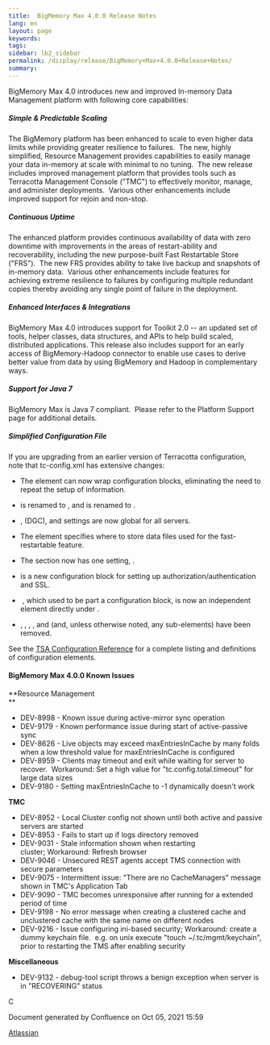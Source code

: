 ```yaml
---
title:  BigMemory Max 4.0.0 Release Notes  
lang: en
layout: page
keywords:
tags:
sidebar: lb2_sidebar
permalink: /display/release/BigMemory+Max+4.0.0+Release+Notes/
summary:
---
```


BigMemory Max 4.0 introduces new and improved In-memory Data Management platform with following core capabilities:

##### **Simple & Predictable Scaling**

The BigMemory platform has been enhanced to scale to even higher data limits while providing greater resilience to failures.  The new, highly simplified, Resource Management provides capabilities to easily manage your data in-memory at scale with minimal to no tuning.  The new release includes improved management platform that provides tools such as Terracotta Management Console ("TMC") to effectively monitor, manage, and administer deployments.  Various other enhancements include improved support for rejoin and non-stop.

##### **Continuous Uptime**

The enhanced platform provides continuous availability of data with zero downtime with improvements in the areas of restart-ability and recoverability, including the new purpose-built Fast Restartable Store ("FRS").  The new FRS provides ability to take live backup and snapshots of in-memory data.  Various other enhancements include features for achieving extreme resilience to failures by configuring multiple redundant copies thereby avoiding any single point of failure in the deployment.

##### **Enhanced Interfaces & Integrations**

BigMemory Max 4.0 introduces support for Toolkit 2.0 -- an updated set of tools, helper classes, data structures, and APIs to help build scaled, distributed applications. This release also includes support for an early access of BigMemory-Hadoop connector to enable use cases to derive better value from data by using BigMemory and Hadoop in complementary ways.

##### **Support for Java 7**

BigMemory Max is Java 7 compliant.  Please refer to the Platform Support page for additional details.

##### Simplified Configuration File

If you are upgrading from an earlier version of Terracotta configuration, note that tc-config.xml has extensive changes:

*   The <mirror-group> element can now wrap <server> configuration blocks, eliminating the need to repeat the setup of <server> information.
*   <dso-port> is renamed to <tsa-port>, and <l2-group-port> is renamed to <tsa-group-port>.
*   <client-reconnect-window>, <garbage-collection> (DGC), and <restartable> settings are now global for all servers.  
    
*   The <data> element specifies where to store data files used for the fast-restartable feature.
*   The <clients> section now has one setting, <logs>.
*   <security> is a new configuration block for setting up authorization/authentication and SSL.
*    <offheap>, which used to be part a <persistence> configuration block, is now an independent element directly under <server>.
*   <dso>, <system>, <statistics>, <persistence>, and <ha> (and, unless otherwise noted, any sub-elements) have been removed.

See the [TSA Configuration Reference](http://terracotta.org/documentation/4.0/terracotta-server-array/config-reference) for a complete listing and definitions of configuration elements.

#### BigMemory Max 4.0.0 Known Issues

**Resource Management  
**

*   DEV-8998 - Known issue during active-mirror sync operation
*   DEV-9179 - Known performance issue during start of active-passive sync
*   DEV-8626 - Live objects may exceed maxEntriesInCache by many folds when a low threshold value for maxEntriesInCache is configured
*   DEV-8959 - Clients may timeout and exit while waiting for server to recover.  Workaround: Set a high value for "tc.config.total.timeout" for large data sizes 
*   DEV-9180 - Setting maxEntriesInCache to -1 dynamically doesn't work

**TMC**

*   DEV-8952 - Local Cluster config not shown until both active and passive servers are started
*   DEV-8953 - Fails to start up if logs directory removed 
*   DEV-9031 - Stale information shown when restarting cluster; Workaround: Refresh browser 
*   DEV-9046 - Unsecured REST agents accept TMS connection with secure parameters
*   DEV-9075 - Intermittent issue: "There are no CacheManagers" message shown in TMC's Application Tab
*   DEV-9090 - TMC becomes unresponsive after running for a extended period of time
*   DEV-9198 - No error message when creating a clustered cache and unclustered cache with the same name on different nodes
*   DEV-9216 - Issue configuring ini-based security; Workaround: create a dummy keychain file.  e.g. on unix execute "touch ~/.tc/mgmt/keychain", prior to restarting the TMS after enabling security

**Miscellaneous**

*   DEV-9132 - debug-tool script throws a benign exception when server is in "RECOVERING" status

C  

  

  

  

  

Document generated by Confluence on Oct 05, 2021 15:59

[Atlassian](http://www.atlassian.com/)
